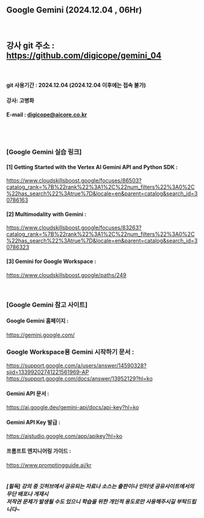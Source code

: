 
##  Google Gemini (2024.12.04 , 06Hr)
<br>

## 강사 git 주소 :    https://github.com/digicope/gemini_04
<br>

#### git 사용기간 : 2024.12.04 (2024.12.04  이후에는 접속 불가)


#### 강사: 고병화
#### E-mail : digicope@aicore.co.kr
<br>
<br>

### [Google Gemini 실습 링크]

#### [1] Getting Started with the Vertex AI Gemini API and Python SDK :
https://www.cloudskillsboost.google/focuses/86503?catalog_rank=%7B%22rank%22%3A1%2C%22num_filters%22%3A0%2C%22has_search%22%3Atrue%7D&locale=en&parent=catalog&search_id=30786163
<br>

#### [2] Multimodality with Gemini :
https://www.cloudskillsboost.google/focuses/83263?catalog_rank=%7B%22rank%22%3A1%2C%22num_filters%22%3A0%2C%22has_search%22%3Atrue%7D&locale=en&parent=catalog&search_id=30786323
<br>

#### [3] Gemini for Google Workspace :
https://www.cloudskillsboost.google/paths/249
<br>
<br>
<br>

### [Google Gemini 참고 사이트]

#### Google Gemini 홈페이지 :
https://gemini.google.com/
<br>

### Google Workspace용 Gemini 시작하기 문서 :
https://support.google.com/a/users/answer/14590328?sjid=13399202741221561969-AP
<br>
https://support.google.com/docs/answer/13952129?hl=ko
<br>

#### Gemini API 문서 :
https://ai.google.dev/gemini-api/docs/api-key?hl=ko
<br>

#### Gemini API Key 발급 :
https://aistudio.google.com/app/apikey?hl=ko
<br>

####  프롬프트 엔지니어링 가이드 :  
https://www.promptingguide.ai/kr
<br>
<br>


##### [필독] 강의 중 깃허브에서 공유되는 자료나 소스는 출판이나 인터넷 공유사이트에서의 무단 배포나 게재시 <br> 저작권 문제가 발생될 수도 있으니 학습을 위한 개인적 용도로만 사용해주시길 부탁드립니다~     
